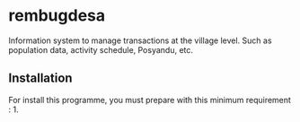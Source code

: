 # rembugdesa
Information system to manage transactions at the village level. Such as population data, activity schedule, Posyandu, etc.

## Installation
For install this programme, you must prepare with this minimum requirement :
1. 